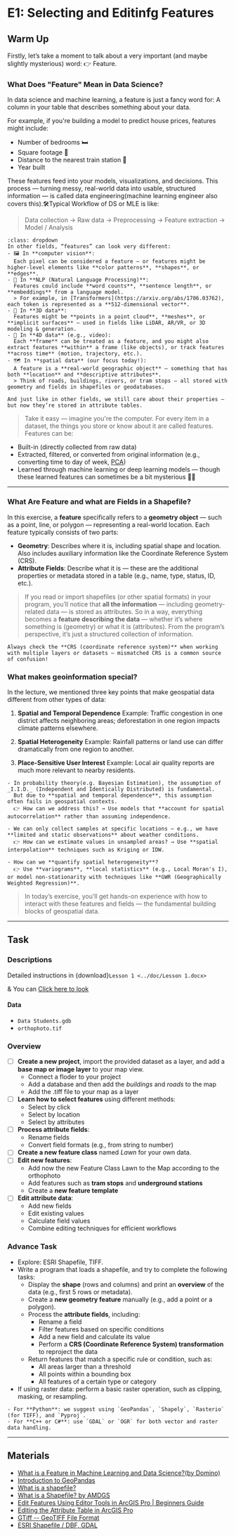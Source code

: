 # E1: Selecting and Editinfg Features

## Warm Up
Firstly, let’s take a moment to talk about a very important (and maybe slightly mysterious) word:
👉 Feature.

### What Does "Feature" Mean in Data Science?
In data science and machine learning, a feature is just a fancy word for: A column in your table that describes something about your data.

For example, if you're building a model to predict house prices, features might include:
  - Number of bedrooms 🛏️
  - Square footage 📐
  - Distance to the nearest train station 🚉
  - Year built 

These features feed into your models, visualizations, and decisions. This process — turning messy, real-world data into usable, structured information — is called data engineering(machine learning engineer also covers this).🛠️Typical Workflow of DS or MLE is like: 
> Data collection -> Raw data → Preprocessing → Feature extraction → Model / Analysis

```{admonition} Features of Special Format
:class: dropdown
In other fields, “features” can look very different:
- 🖼️ In **computer vision**:  
  Each pixel can be considered a feature — or features might be higher-level elements like **color patterns**, **shapes**, or **edges**.
- 🧠 In **NLP (Natural Language Processing)**:  
  Features could include **word counts**, **sentence length**, or **embeddings** from a language model.  
  > For example, in [Transformers](https://arxiv.org/abs/1706.03762), each token is represented as a **512-dimensional vector**.
- 🧊 In **3D data**:  
  Features might be **points in a point cloud**, **meshes**, or **implicit surfaces** — used in fields like LiDAR, AR/VR, or 3D modeling & generation.
- 🎥 In **4D data** (e.g., video):  
  Each **frame** can be treated as a feature, and you might also extract features **within** a frame (like objects), or track features **across time** (motion, trajectory, etc.).
- 🗺️ In **spatial data** (our focus today!):  
  A feature is a **real-world geographic object** — something that has both **location** and **descriptive attributes**.  
  > Think of roads, buildings, rivers, or tram stops — all stored with geometry and fields in shapefiles or geodatabases.

And just like in other fields, we still care about their properties — but now they’re stored in attribute tables.
```

> Take it easy — imagine you're the computer. For every item in a dataset, the things you store or know about it are called features.
Features can be:
- Built-in (directly collected from raw data)
- Extracted, filtered, or converted from original information (e.g., converting time to day of week, [PCA](https://scikit-learn.org/stable/modules/generated/sklearn.decomposition.PCA.html))
- Learned through machine learning or deep learning models — though these learned features can sometimes be a bit mysterious 🤖✨

---

### What Are Feature and what are Fields in a Shapefile?
In this exercise, a **feature** specifically refers to a **geometry object** — such as a point, line, or polygon — representing a real-world location. Each feature typically consists of two parts:
- **Geometry**:
Describes where it is, including spatial shape and location.
Also includes auxiliary information like the Coordinate Reference System (CRS).
- **Attribute Fields**:
Describe what it is — these are the additional properties or metadata stored in a table (e.g., name, type, status, ID, etc.).
> If you read or import shapefiles (or other spatial formats) in your program, you’ll notice that **all the information** — including geometry-related data — is stored as attributes. So in a way, everything becomes a **feature describing the data** — whether it’s where something is (geometry) or what it is (attributes). From the program’s perspective, it’s just a structured collection of information.
```{admonition} ⚠️  Reminders
Always check the **CRS (coordinate reference system)** when working with multiple layers or datasets — mismatched CRS is a common source of confusion!
```

### What makes geoinformation special?

In the lecture, we mentioned three key points that make geospatial data different from other types of data:
1. **Spatial and Temporal Dependence**
Example: Traffic congestion in one district affects neighboring areas; deforestation in one region impacts climate patterns elsewhere.

2. **Spatial Heterogeneity** Example: Rainfall patterns or land use can differ dramatically from one region to another.

3. **Place-Sensitive User Interest** Example: Local air quality reports are much more relevant to nearby residents.

```{admonition} 🔬 Dive more
- In probability theory(e.g. Bayesian Estimation), the assumption of _I.I.D._ (Independent and Identically Distributed) is fundamental.  
  But due to **spatial and temporal dependence**, this assumption often fails in geospatial contexts.  
  👉 How can we address this? → Use models that **account for spatial autocorrelation** rather than assuming independence.

- We can only collect samples at specific locations — e.g., we have **limited and static observations** about weather conditions.  
  👉 How can we estimate values in unsampled areas? → Use **spatial interpolation** techniques such as Kriging or IDW.

- How can we **quantify spatial heterogeneity**?  
  👉 Use **variograms**, **local statistics** (e.g., Local Moran's I), or model non-stationarity with techniques like **GWR (Geographically Weighted Regression)**.
```
> In today’s exercise, you’ll get hands-on experience with how to interact with these features and fields — the fundamental building blocks of geospatial data.

---

## Task
### Descriptions
Detailed instructions in {download}`Lesson 1 <../doc/Lesson 1.docx>`

& You can [Click here to look](./lessons/lesson1.md)

#### Data
- `Data Students.gdb`
- `orthophoto.tif`

### Overview

- [ ] **Create a new project**, import the provided dataset as a layer, and add a **base map or image layer** to your map view. 
    - Connect a floder to your project
    - Add a database and then add the _buildings_ and _roads_ to the map
    - Add the .tiff file to your map as a layer
- [ ] **Learn how to select features** using different methods:  
  - Select by click 
  - Select by location  
  - Select by attributes  
- [ ] **Process attribute fields**:  
  - Rename fields  
  - Convert field formats (e.g., from string to number)  
- [ ] **Create a new feature class** named _Lawn_ for your own data.  
- [ ] **Edit new features**:  
  - Add now the new Feature Class Lawn to the Map according to the orthophoto
  - Add features such as **tram stops** and **underground stations**  
  - Create a **new feature template** 
- [ ] **Edit attribute data**:  
  - Add new fields  
  - Edit existing values  
  - Calculate field values  
  - Combine editing techniques for efficient workflows  


### Advance Task
- Explore: ESRI Shapefile, TIFF.
- Write a program that loads a shapefile, and try to complete the following tasks:
  - Display the **shape** (rows and columns) and print an **overview** of the data (e.g., first 5 rows or metadata).
  - Create a **new geometry feature** manually (e.g., add a point or a polygon).
  - Process the **attribute fields**, including:
    - Rename a field
    - Filter features based on specific conditions
    - Add a new field and calculate its value
    - Perform a **CRS (Coordinate Reference System) transformation** to reproject the data
  - Return features that match a specific rule or condition, such as:
    - All areas larger than a threshold
    - All points within a bounding box
    - All features of a certain type or category
- If using raster data: perform a basic raster operation, such as clipping, masking, or resampling.

```{admonition} 🔬 Coding Hints
- For **Python**: we suggest using `GeoPandas`, `Shapely`, `Rasterio` (for TIFF), and `Pyproj`.
- For **C++ or C#**: use `GDAL` or `OGR` for both vector and raster data handling.
```

---

## Materials
- [What is a Feature in Machine Learning and Data Science?(by Domino)](https://domino.ai/data-science-dictionary/feature)
- [Introduction to GeoPandas](https://geopandas.org/en/stable/getting_started/introduction.html)
- [What is a shapefile?](https://desktop.arcgis.com/en/arcmap/latest/manage-data/shapefiles/what-is-a-shapefile.htm)
- [What is a Shapefile? by AMDGS](https://www.youtube.com/watch?v=PfbjoAcQp8I&ab_channel=AMDGS)
- [Edit Features Using Editor Tools in ArcGIS Pro | Beginners Guide](https://www.youtube.com/watch?v=i-HDJaZw6dU&ab_channel=TerraSpatial)
- [Editing the Attribute Table in ArcGIS Pro](https://www.youtube.com/watch?v=RnTOzvEpTSU&ab_channel=GeospatialInformationScience)
- [GTiff -- GeoTIFF File Format](https://gdal.org/en/stable/drivers/raster/gtiff.html)
- [ESRI Shapefile / DBF, GDAL](https://gdal.org/en/stable/drivers/vector/shapefile.html)